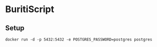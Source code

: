 # BuritiScript


## Setup

```` docker run -d -p 5432:5432 -e POSTGRES_PASSWORD=postgres postgres ````
